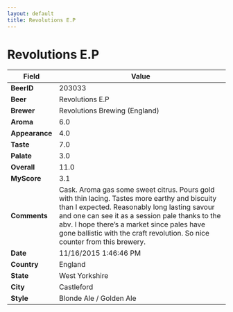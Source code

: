 ```yaml
---
layout: default
title: Revolutions E.P
---
```


# Revolutions E.P

| Field         | Value     |
|---------------|-----------|
| **BeerID** | 203033 |
| **Beer** | Revolutions E.P |
| **Brewer** | Revolutions Brewing (England) |
| **Aroma** | 6.0 |
| **Appearance** | 4.0 |
| **Taste** | 7.0 |
| **Palate** | 3.0 |
| **Overall** | 11.0 |
| **MyScore** | 3.1 |
| **Comments** | Cask. Aroma gas some sweet citrus. Pours gold with thin lacing. Tastes more earthy and biscuity than I expected. Reasonably long lasting savour and one can see it as a session pale thanks to the abv. I hope there’s a market since pales have gone ballistic with the craft revolution. So nice counter from this brewery. |
| **Date** | 11/16/2015 1:46:46 PM |
| **Country** | England |
| **State** | West Yorkshire |
| **City** | Castleford |
| **Style** | Blonde Ale / Golden Ale |

